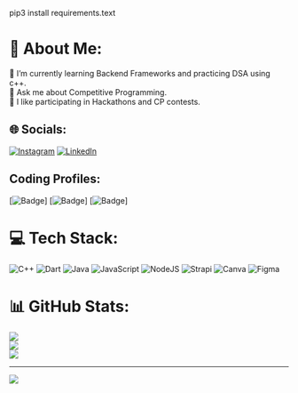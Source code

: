 pip3 install requirements.text

# 💫 About Me:
🌱 I’m currently learning Backend Frameworks and practicing DSA using c++.<br>💬 Ask me about Competitive Programming.<br>🤝 I like participating in Hackathons and CP contests.<br>


## 🌐 Socials:
[![Instagram](https://img.shields.io/badge/Instagram-%23E4405F.svg?logo=Instagram&logoColor=white)](https://instagram.com/https://www.instagram.com/tanmay_2010/) [![LinkedIn](https://img.shields.io/badge/LinkedIn-%230077B5.svg?logo=linkedin&logoColor=white)](https://linkedin.com/in/https://www.linkedin.com/in/tanmay-tiwari-30b1212a6/) 

## Coding Profiles:
[![Badge](https://cp-logo.vercel.app/codechef/tiwaritanmay42)]
[![Badge](https://cp-logo.vercel.app/codeforces/TanmayIShere)]
[![Badge](https://cp-logo.vercel.app/leetcode/tiwaritanmay424)]


# 💻 Tech Stack:
![C++](https://img.shields.io/badge/c++-%2300599C.svg?style=flat&logo=c%2B%2B&logoColor=white) ![Dart](https://img.shields.io/badge/dart-%230175C2.svg?style=flat&logo=dart&logoColor=white) ![Java](https://img.shields.io/badge/java-%23ED8B00.svg?style=flat&logo=openjdk&logoColor=white) ![JavaScript](https://img.shields.io/badge/javascript-%23323330.svg?style=flat&logo=javascript&logoColor=%23F7DF1E) ![NodeJS](https://img.shields.io/badge/node.js-6DA55F?style=flat&logo=node.js&logoColor=white) ![Strapi](https://img.shields.io/badge/strapi-%232E7EEA.svg?style=flat&logo=strapi&logoColor=white) ![Canva](https://img.shields.io/badge/Canva-%2300C4CC.svg?style=flat&logo=Canva&logoColor=white) ![Figma](https://img.shields.io/badge/figma-%23F24E1E.svg?style=flat&logo=figma&logoColor=white)
# 📊 GitHub Stats:
![](https://github-readme-stats.vercel.app/api?username=TanmayTiwarii&theme=dark&hide_border=false&include_all_commits=false&count_private=false)<br/>
![](https://github-readme-streak-stats.herokuapp.com/?user=TanmayTiwarii&theme=dark&hide_border=false)<br/>
![](https://github-readme-stats.vercel.app/api/top-langs/?username=TanmayTiwarii&theme=dark&hide_border=false&include_all_commits=false&count_private=false&layout=compact)

---
[![](https://visitcount.itsvg.in/api?id=TanmayTiwarii&icon=0&color=0)](https://visitcount.itsvg.in)

<!-- Proudly created with GPRM ( https://gprm.itsvg.in ) -->
